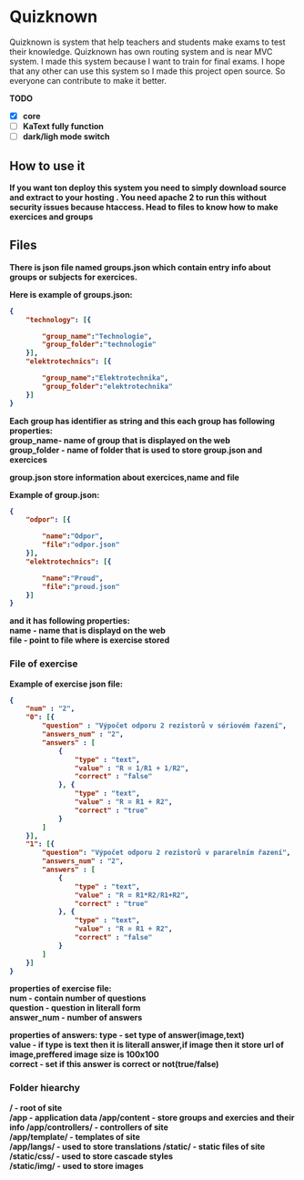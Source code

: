 # Quizknown
Quizknown is system that help teachers and students make exams to test their knowledge. Quizknown has own routing system and is near MVC system. I made this system because I want to train for final exams. I hope that any other can use this system so I made this project open source. So everyone can contribute to make it better. 

<b>TODO<b>  
- [x] core
- [ ] KaText fully function
- [ ] dark/ligh mode switch

## How to use it
If you want ton deploy this system you need to simply download source and extract to your hosting . You need apache 2  to run this without security issues because htaccess. Head to files to know how to make exercices and groups

## Files 
There is json file named groups.json which contain entry info about groups or subjects for exercices. 

Here is example of groups.json: 
```json
{
    "technology": [{

        "group_name":"Technologie",
        "group_folder":"technologie"
    }], 
    "elektrotechnics": [{

        "group_name":"Elektrotechnika",
        "group_folder":"elektrotechnika"
    }]
}
```

Each group has identifier as string and this each group has following properties:  
group_name- name of group that is displayed on the web  
group_folder - name of folder that is used to store group.json and exercices 

group.json store information about exercices,name and file

Example of group.json:  
```json
{
    "odpor": [{

        "name":"Odpor",
        "file":"odpor.json"
    }], 
    "elektrotechnics": [{

        "name":"Proud",
        "file":"proud.json"
    }]
}
```
and it has following properties:  
name - name that is displayd on the web  
file - point to file where is exercise stored

### File of exercise

Example of exercise json file:
```json
{
    "num" : "2",
    "0": [{
        "question" : "Výpočet odporu 2 rezistorů v sériovém řazení",
        "answers_num" : "2",
        "answers" : [
            {
                "type" : "text",
                "value" : "R = 1/R1 + 1/R2",
                "correct" : "false"
            }, {
                "type" : "text",
                "value" : "R = R1 + R2",
                "correct" : "true"
            } 
        ]
    }], 
    "1": [{
        "question": "Výpočet odporu 2 rezistorů v pararelním řazení",
        "answers_num" : "2",
        "answers" : [
            {
                "type" : "text",
                "value" : "R = R1*R2/R1+R2",
                "correct" : "true"
            }, {
                "type" : "text",
                "value" : "R = R1 + R2",
                "correct" : "false"
            }
        ]
    }]
}
```
properties of exercise file:  
num - contain number of questions  
question - question in literall form  
answer_num - number of answers

properties of answers: 
type - set type of answer(image,text)  
value - if type is text then it is literall answer,if image then it store url of image,preffered image size is 100x100  
correct - set if this answer is correct or not(true/false)

### Folder hiearchy 
/ - root of site  
/app - application data
/app/content - store groups and exercies and their info 
/app/controllers/ - controllers of site  
/app/template/ - templates of site  
/app/langs/ - used to store translations
/static/ - static files of site  
/static/css/ - used to store cascade styles  
/static/img/ - used to store images
